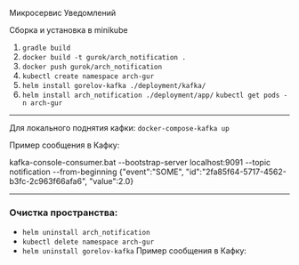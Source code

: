 Микросервис Уведомлений

Сборка и установка в minikube
1) `gradle build`
2) `docker build -t gurok/arch_notification .`
3) `docker push gurok/arch_notification`
4) `kubectl create namespace arch-gur`
5) `helm install gorelov-kafka ./deployment/kafka/`
6) `helm install arch_notification ./deployment/app/`
   `kubectl get pods -n arch-gur`

---

Для локального поднятия кафки: `docker-compose-kafka up`

Пример сообщения в Кафку:

kafka-console-consumer.bat --bootstrap-server localhost:9091 --topic notification --from-beginning
{"event":"SOME", "id":"2fa85f64-5717-4562-b3fc-2c963f66afa6", "value":2.0}

---
### Очистка пространства:

- `helm uninstall arch_notification`
- `kubectl delete namespace arch-gur`
- `helm uninstall gorelov-kafka`
Пример сообщения в Кафку:

